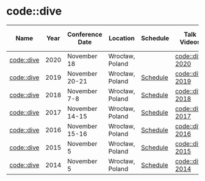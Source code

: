 # code::dive

| Name | Year | Conference<br>Date | Location | Schedule | Talk Videos | Lightning<br>Talk Videos | Slides | Video Channel |
|---|---|---|---|---|---|---|---|---|
| [code::dive](https://codedive.pl/) | 2020 | November 18 | Wrocław, Poland | | [code::dive 2020](https://www.youtube.com/playlist?list=PLK3T2dt6T1feBLbwORz3dBdCylfe0lBlR) | | | [YouTube](https://www.youtube.com/channel/UCU0Rt8VHO5-YNQXwIjkf-1g) |
| [code::dive](https://codedive.pl/) | 2019 | November 20-21 | Wrocław, Poland | [Schedule](https://codedive.pl/) | [code::dive 2019](https://www.youtube.com/playlist?list=PLK3T2dt6T1feGeZUcGbIcF9J3iIjuhESq) | | | [YouTube](https://www.youtube.com/channel/UCU0Rt8VHO5-YNQXwIjkf-1g) |
| [code::dive](https://codedive.pl/) | 2018 | November 7-8 | Wrocław, Poland | [Schedule](https://codedive.pl/index/year2018) | [code::dive 2018](https://www.youtube.com/playlist?list=PLK3T2dt6T1fd6PILMU2lg7K6pWnUKl34S) | | [Slides](https://codedive.pl/index/year2018) | [YouTube](https://www.youtube.com/channel/UCU0Rt8VHO5-YNQXwIjkf-1g) |
| [code::dive](https://codedive.pl/) | 2017 | November 14-15 | Wrocław, Poland | [Schedule](https://codedive.pl/index/year2017) | [code::dive 2017](https://www.youtube.com/playlist?list=PLK3T2dt6T1fdoBo5uqDjhLg5OcZYKh_KU) | | [Slides](https://codedive.pl/index/year2017) | [YouTube](https://www.youtube.com/channel/UCU0Rt8VHO5-YNQXwIjkf-1g) |
| [code::dive](https://codedive.pl/) | 2016 | November 15-16 | Wrocław, Poland | [Schedule](https://codedive.pl/index/year2016) | [code::dive 2016](https://www.youtube.com/playlist?list=PLK3T2dt6T1fe_K81rfIBdGPfbMlLqeHBT) | | [Slides](https://codedive.pl/index/year2016) | [YouTube](https://www.youtube.com/channel/UCU0Rt8VHO5-YNQXwIjkf-1g) |
| [code::dive](https://codedive.pl/) | 2015 | November 5 | Wrocław, Poland | [Schedule](https://codedive.pl/index/year2015) | [code::dive 2015](https://www.youtube.com/playlist?list=PLK3T2dt6T1fc-Duvq7ZXz0ZQFcSgVKyl4) | | [Slides](https://codedive.pl/index/year2015) | [YouTube](https://www.youtube.com/channel/UCU0Rt8VHO5-YNQXwIjkf-1g) |
| [code::dive](https://codedive.pl/) | 2014 | November 5 | Wrocław, Poland | [Schedule](https://codedive.pl/index/year2014) | [code::dive 2014](https://www.youtube.com/playlist?list=PLK3T2dt6T1fcZswWn2HbWpRHprPHyJ4wZ) | | [Slides](https://codedive.pl/index/year2014) | [YouTube](https://www.youtube.com/channel/UCU0Rt8VHO5-YNQXwIjkf-1g) |